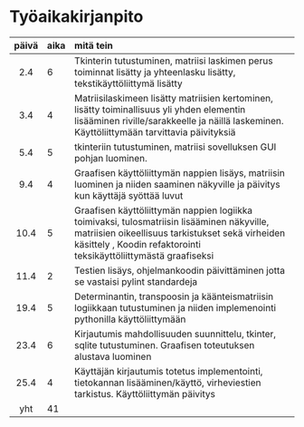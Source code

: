 # Työaikakirjanpito

| päivä | aika | mitä tein  |
| :----:|:-----| :-----|
| 2.4   | 6    | Tkinterin tutustuminen, matriisi laskimen perus toiminnat lisätty ja yhteenlasku lisätty, tekstikäyttöliittymä lisätty |
| 3.4   | 4    | Matriisilaskimeen lisätty matriisien kertominen, lisätty toiminallisuus yli yhden elementin lisääminen riville/sarakkeelle ja näillä laskeminen. Käyttöliittymään tarvittavia päivityksiä |
| 5.4   | 5    | tkinteriin tutustuminen, matriisi sovelluksen GUI pohjan luominen.|
| 9.4   | 4    | Graafisen käyttöliittymän nappien lisäys, matriisin luominen ja niiden saaminen näkyville ja päivitys kun käyttäjä syöttää luvut |
| 10.4  | 5    | Graafisen käyttöliittymän nappien logiikka toimivaksi, tulosmatriisin lisääminen näkyville, matriisien oikeellisuus tarkistukset sekä virheiden käsittely , Koodin refaktorointi teksikäyttöliittymästä graafiseksi |
| 11.4  | 2    | Testien lisäys, ohjelmankoodin päivittäminen jotta se vastaisi pylint standardeja |
| 19.4  | 5    | Determinantin, transpoosin ja käänteismatriisin logiikkaan tutustuminen ja niiden implemenointi pythonilla käyttöliittymään |
| 23.4  | 6    | Kirjautumis mahdollisuuden suunnittelu, tkinter, sqlite tutustuminen. Graafisen toteutuksen alustava luominen |
| 25.4  | 4    | Käyttäjän kirjautumis totetus implementointi, tietokannan lisääminen/käyttö, virheviestien tarkistus. Käyttöliittymän päivitys|
| yht   | 41   |
